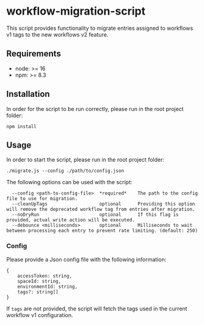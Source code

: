 # workflow-migration-script
This script provides functionality to migrate entries assigned to workflows v1 tags to the new workflows v2 feature.

## Requirements
* node: >= 16
* npm: >= 8.3

## Installation
In order for the script to be run correctly, please run in the root project folder:
```
npm install
```

## Usage
In order to start the script, please run in the root project folder:
```
./migrate.js --config ./path/to/config.json
```

The following options can be used with the script:
```
  --config <path-to-config-file>  *required*    The path to the config file to use for migration.
  --cleanUpTags                   optional      Providing this option will remove the deprecated workflow tag from entries after migration.
  --noDryRun                      optional      If this flag is provided, actual write action will be executed.
  --debounce <milliseconds>       optional      Milliseconds to wait between processing each entry to prevent rate limiting. (default: 250)
```

### Config
Please provide a Json config file with the following information:
```
{
    accessToken: string,
    spaceId: string,
    environmentId: string,
    tags?: string[]
}
```

If `tags` are not provided, the script will fetch the tags used in the current workflow v1 configuration.